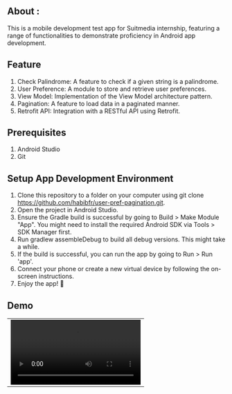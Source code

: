 ## About :

This is a mobile development test app for Suitmedia internship, featuring a range of functionalities
to demonstrate proficiency in Android app development.

## Feature

1. Check Palindrome: A feature to check if a given string is a palindrome.
2. User Preference: A module to store and retrieve user preferences.
3. View Model: Implementation of the View Model architecture pattern.
4. Pagination:  A feature to load data in a paginated manner.
5. Retrofit API: Integration with a RESTful API using Retrofit.

## Prerequisites

1. Android Studio
2. Git

## Setup App Development Environment

1. Clone this repository to a folder on your computer using git
   clone https://github.com/habibfr/user-pref-pagination.git.
2. Open the project in Android Studio.
3. Ensure the Gradle build is successful by going to Build > Make Module "App". You might need to
   install the required Android SDK via Tools > SDK Manager first.
4. Run gradlew assembleDebug to build all debug versions. This might take a while.
5. If the build is successful, you can run the app by going to Run > Run 'app'.
6. Connect your phone or create a new virtual device by following the on-screen instructions.
7. Enjoy the app! :tada:

## Demo

<table>
  <tr>
    <td>
      <video src="" controls></video>
    </td>
  </tr>
</table>